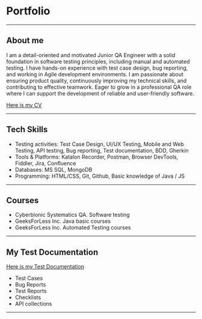# Portfolio

---

## About me

I am a detail-oriented and motivated Junior QA Engineer with a solid foundation in software testing principles, including manual and automated testing. I have hands-on experience with test case design, bug reporting, and working in Agile development environments. I am passionate about ensuring product quality, continuously improving my technical skills, and contributing to effective teamwork. Eager to grow in a professional QA role where I can support the development of reliable and user-friendly software.

 [Here is my CV](https://drive.google.com/file/d/1DqgVu2K4_Qd7n5nNaq6XAvZKicY8aFob/view?usp=sharing)

---

## Tech Skills

* Testing activities: Test Case Design, UI/UX Testing, Mobile and Web Testing, API testing, Bug reporting, Test documentation, BDD, Gherkin
* Tools & Platforms: Katalon Recorder, Postman, Browser DevTools, Fiddler, Jira, Confluence
* Databases: MS SQL, MongoDB
* Programming: HTML/CSS, Git, Github, Basic knowledge of Java / JS

---

## Courses

* Cyberbionic Systematics QA. Software testing 
* GeeksForLess Inc. Java basic courses 
* GeeksForLess Inc. Automated Testing courses

---

## My Test Documentation

[Here is my Test Documentation](https://linktr.ee/Olena_Kerenykevych)

* Test Cases
* Bug Reports
* Test Reports
* Сhecklists
* API collections

---